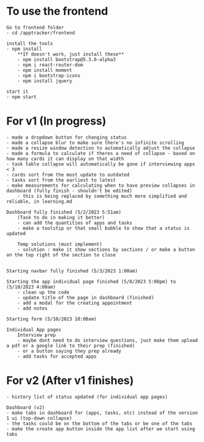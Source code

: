 # To use the frontend

    Go to frontend folder
    - cd /apptracker/frontend 
    
    install the tools
    - npm install
        **If doesn't work, just install these**
        - npm install bootstrap@5.3.0-alpha3
        - npm i react-router-dom
        - npm install moment
        - npm i bootstrap-icons
        - npm install jquery

    start it
    - npm start

# For v1 (In progress)
    - made a dropdown button for changing status
    - made a collapse blur to make sure there's no infinite scrolling
    - made a resize window detection to automatically adjust the collapse
    - made a formula to calculate if theres a need of collapse - based on how many cards it can display on that width
    - task table collapse will automatically be gone if interviewing apps < 3
    - cards sort from the most update to outdated
    - tasks sort from the earliest to latest
    - make measurements for calculating when to have preview collapses in dashboard (fully finish - shouldn't be edited)
        - this is being replaced by something much more simplified and reliable, in learning.md

    Dashboard fully finished (5/2/2023 5:51am)
        (Task to do in making it better)
        - can add the quantities of apps and tasks 
        - make a toolstip or that small bubble to show that a status is updated

        Temp solutions (must implement)
        - solution : make it show sections by sections / or make a button on the top right of the section to close
    

    Starting navbar fully finished (5/3/2023 1:00am)

    Starting the app individual page finished (5/8/2023 5:00pm) to (5/10/2023 4:00am)
        - clean up the code
        - update title of the page in dashboard (finished)
        - add a modal for the creating appointment
        - add notes 

    Starting form (5/10/2023 10:00am)

    Individual App pages
        Interview prep
        - maybe dont need to do interview questions, just make them upload a pdf or a google link to their prep (finished)
        - or a button saying they prep already
        - add tasks for accepted apps


# For v2 (After v1 finishes)
    - history list of status updated (for individual app pages)

    Dashboard (v2)
    - make tabs in dashboard for (apps, tasks, etc) instead of the version 1 ui (top-down collapse)
    - the tasks could be on the bottom of the tabs or be one of the tabs
    - make the create app button inside the app list after we start using tabs


